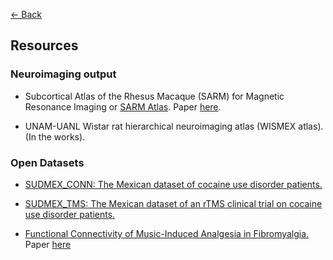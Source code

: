 [<- Back](index.md)

## Resources

### Neuroimaging output


* Subcortical Atlas of the Rhesus Macaque (SARM) for Magnetic Resonance Imaging or [SARM Atlas](https://afni.nimh.nih.gov/pub/dist/doc/htmldoc/nonhuman/macaque_tempatl/atlas_sarm.html). Paper [here](https://www.biorxiv.org/content/10.1101/2020.09.16.300053v1).

* UNAM-UANL Wistar rat hierarchical neuroimaging atlas (WISMEX atlas). (In the works).

### Open Datasets

* [SUDMEX_CONN: The Mexican dataset of cocaine use disorder patients.](https://openneuro.org/datasets/ds003346/versions/1.1.0)

* [SUDMEX_TMS: The Mexican dataset of an rTMS clinical trial on cocaine use disorder patients.](https://openneuro.org/datasets/ds003037/versions/1.0.0)

* [Functional Connectivity of Music-Induced Analgesia in Fibromyalgia.](https://openneuro.org/datasets/ds001928/versions/1.1.0) Paper [here](https://www.nature.com/articles/s41598-019-51990-4)